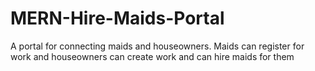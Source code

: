 # MERN-Hire-Maids-Portal
A portal for connecting maids and houseowners.
Maids can register for work and houseowners can create work and can hire maids for them
